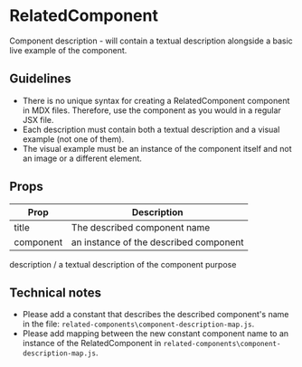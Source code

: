 # RelatedComponent
Component description - will contain a textual description alongside a basic live example of the component.

## Guidelines
- There is no unique syntax for creating a RelatedComponent component in MDX files. Therefore, use the component as you would in a regular JSX file.
- Each description must contain both a textual description and a visual example (not one of them).
- The visual example must be an instance of the component itself and not an image or a different element.

## Props

Prop | Description
--- | ---
title | The described component name
component | an instance of the described component
description / a textual description of the component purpose

## Technical notes
- Please add a constant that describes the described component's name in the file: `related-components\component-description-map.js`. 
- Please add mapping between the new constant component name to an instance of the RelatedComponent in  `related-components\component-description-map.js`.
